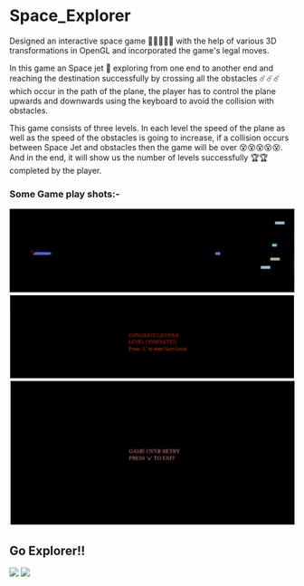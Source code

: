 ﻿# Space_Explorer

Designed an interactive space game 👨🏻‍🚀🚀🌌 with the help of various 3D transformations in OpenGL and incorporated the game's legal moves.

In this game an Space jet 🚀 exploring from one end to another end and reaching the destination successfully by crossing all the obstacles ☄️☄️☄️ which occur in the path of the plane, the player has to control the plane upwards and downwards using the keyboard to avoid the collision with obstacles.

This game consists of three levels. In each level the speed of the plane as well as the speed of the obstacles is going to increase, if a collision occurs between Space Jet and obstacles then the game will be over 😵😵😵😵😵. And in the end, it will show us the number of levels successfully 🏆🏆 completed by the player.

### Some Game play shots:-

<img src="https://github.com/rakshitgarg99/Space_Explorer/blob/main/Screenshots/game_play.png" width="600">

<img src="https://github.com/rakshitgarg99/Space_Explorer/blob/main/Screenshots/level_completion_message.png" width="600">

<img src="https://github.com/rakshitgarg99/Space_Explorer/blob/main/Screenshots/game_over_message.png" width="600">

## Go Explorer!!

<img src="https://user-images.githubusercontent.com/37021771/181577818-e6e8eec0-f414-4667-addc-b1d9c9c0c9f2.gif" height="100">
<img src="https://user-images.githubusercontent.com/37021771/181578393-548feddb-05ec-4e33-9817-424d19376983.gif" height="100">
